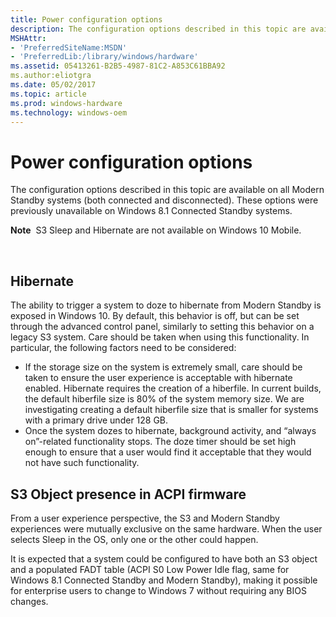 ```yaml
---
title: Power configuration options
description: The configuration options described in this topic are available on all Modern Standby systems (both connected and disconnected). These options were previously unavailable on Windows 8.1 Connected Standby systems.
MSHAttr:
- 'PreferredSiteName:MSDN'
- 'PreferredLib:/library/windows/hardware'
ms.assetid: 05413261-B2B5-4987-81C2-A853C61BBA92
ms.author:eliotgra
ms.date: 05/02/2017
ms.topic: article
ms.prod: windows-hardware
ms.technology: windows-oem
---
```


# Power configuration options


The configuration options described in this topic are available on all Modern Standby systems (both connected and disconnected). These options were previously unavailable on Windows 8.1 Connected Standby systems.

**Note**  S3 Sleep and Hibernate are not available on Windows 10 Mobile.

 

## Hibernate


The ability to trigger a system to doze to hibernate from Modern Standby is exposed in Windows 10. By default, this behavior is off, but can be set through the advanced control panel, similarly to setting this behavior on a legacy S3 system. Care should be taken when using this functionality. In particular, the following factors need to be considered:

-   If the storage size on the system is extremely small, care should be taken to ensure the user experience is acceptable with hibernate enabled. Hibernate requires the creation of a hiberfile. In current builds, the default hiberfile size is 80% of the system memory size. We are investigating creating a default hiberfile size that is smaller for systems with a primary drive under 128 GB.
-   Once the system dozes to hibernate, background activity, and “always on”-related functionality stops. The doze timer should be set high enough to ensure that a user would find it acceptable that they would not have such functionality.

## S3 Object presence in ACPI firmware


From a user experience perspective, the S3 and Modern Standby experiences were mutually exclusive on the same hardware. When the user selects Sleep in the OS, only one or the other could happen.

It is expected that a system could be configured to have both an S3 object and a populated FADT table (ACPI S0 Low Power Idle flag, same for Windows 8.1 Connected Standby and Modern Standby), making it possible for enterprise users to change to Windows 7 without requiring any BIOS changes.

 

 






